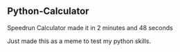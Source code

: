 ## Python-Calculator

Speedrun Calculator made it in 2 minutes and 48 seconds

Just made this as a meme to test my python skills.
